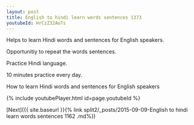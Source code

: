 ```yaml
---
layout: post
title: English to hindi learn words sentences 1373 
youtubeId: HrCzZ32AoTs
---
```

 
 
Helps to learn Hindi words and sentences for English speakers.

Opportunitiy to repeat the words sentences. 

Practice Hindi language. 
 
10 minutes practice every day. 
 
How to learn Hindi words and sentences for English speakers 
 
{% include youtubePlayer.html id=page.youtubeId %}
 
 
[Next]({{ site.baseurl }}{% link  split2/_posts/2015-09-09-English to hindi learn words sentences 1162 .md%})
 
